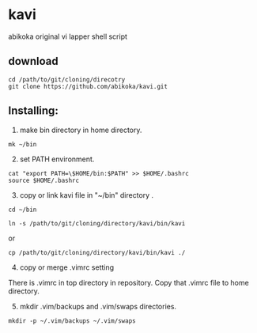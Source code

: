 kavi
====

abikoka original vi lapper shell script

## download

```
cd /path/to/git/cloning/direcotry
git clone https://github.com/abikoka/kavi.git
```

## Installing:

1) make bin directory in home directory.

```
mk ~/bin
```

2) set PATH environment.

```
cat "export PATH=\$HOME/bin:$PATH" >> $HOME/.bashrc
source $HOME/.bashrc
```

3) copy or link kavi file in "~/bin" directory .

```
cd ~/bin
```

```
ln -s /path/to/git/cloning/directory/kavi/bin/kavi
```

or 

```
cp /path/to/git/cloning/directory/kavi/bin/kavi ./
```

4) copy or merge .vimrc setting

There is .vimrc in top directory in repository.
Copy that .vimrc file to home directory.

5) mkdir .vim/backups and .vim/swaps directories.

```
mkdir -p ~/.vim/backups ~/.vim/swaps
```
